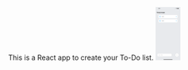This is a React app to create your To-Do list.
<img src="https://github.com/i-anuragmishra/todolist-react/blob/master/assets/screenshots/Simulator%20Screen%20Shot%20-%20iPhone%2012%20Pro%20Max%20-%202021-10-02%20at%2002.14.01.png" width="50">